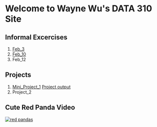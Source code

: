 # Welcome to Wayne Wu's DATA 310 Site

## Informal Excercises 

1. [Feb_3](Feb03.md)
2. [Feb_10](Feb10.md)
3. Feb_12

## Projects 

1. [Mini_Project_1](Mini_Project_1.md)
    [Project output](output_from_Dance.avi)
2. Project_2

## Cute Red Panda Video

[![red pandas](http://img.youtube.com/vi/bQTr5gL-lh4/0.jpg)](http://www.youtube.com/watch?v=bQTr5gL-lh4 "Trust me, it's very cute.")
